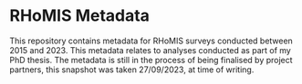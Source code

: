 # RHoMIS Metadata

This repository contains metadata for RHoMIS surveys conducted between 2015 and 2023. This metadata relates to analyses conducted as part of my PhD thesis. The metadata is still in the process of being finalised by project partners, this snapshot was taken 27/09/2023, at time of writing.